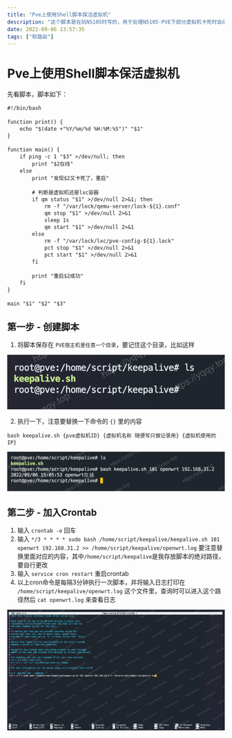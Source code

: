 ```yaml
---
title: "Pve上使用Shell脚本保活虚拟机"
description: "这个脚本是在玩N5105时写的，用于处理N5105-PVE下部分虚拟机卡死时自动重启虚拟机做到恢复正常"
date: 2022-09-06 13:57:35
tags: ["软路由"]
---
```


# Pve上使用Shell脚本保活虚拟机

先看脚本，脚本如下：

```shell
#!/bin/bash

function print() {
    echo "$(date +"%Y/%m/%d %H:%M:%S")" "$1"
}

function main() {
    if ping -c 1 "$3" >/dev/null; then
        print "$2在线"
    else
        print "发现$2又卡死了，重启"

        # 判断是虚拟机还是lxc容器
        if qm status "$1" >/dev/null 2>&1; then
            rm -f "/var/lock/qemu-server/lock-${1}.conf"
            qm stop "$1" >/dev/null 2>&1
            sleep 1s
            qm start "$1" >/dev/null 2>&1
        else
            rm -f "/var/lock/lxc/pve-config-${1}.lock"
            pct stop "$1" >/dev/null 2>&1
            pct start "$1" >/dev/null 2>&1
        fi

        print "重启$2成功"
    fi
}

main "$1" "$2" "$3"
```

## 第一步 - 创建脚本

1. 将脚本保存在 `PVE宿主机里任意一个目录`，要记住这个目录，比如这样

![](./202209061504319.png)

2. 执行一下，注意要替换一下命令的 `{}` 里的内容

```shell
bash keepalive.sh {pve虚拟机ID} {虚拟机名称 随便写只做记录用} {虚拟机使用的IP}
```

![](./202209061508462.png)

## 第二步 - 加入Crontab

1. 输入 `crontab -e` 回车
2. 输入 `*/3 * * * * sudo bash /home/script/keepalive/keepalive.sh 101 openwrt 192.168.31.2 >> /home/script/keepalive/openwrt.log` 要注意替换里面对应的内容，其中`/home/script/keepalive`是我存放脚本的绝对路径，要自行更改
3. 输入 `service cron restart` 重启crontab
4. 以上cron命令是每隔3分钟执行一次脚本，并将输入日志打印在 `/home/script/keepalive/openwrt.log` 这个文件里，查询时可以进入这个路径然后 `cat openwrt.log` 来查看日志

![](./202209061512481.png)